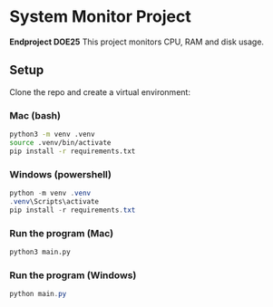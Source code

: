 # System Monitor Project
**Endproject DOE25**
This project monitors CPU, RAM and disk usage.

## Setup

Clone the repo and create a virtual environment:

### Mac (bash)
```bash
python3 -m venv .venv
source .venv/bin/activate
pip install -r requirements.txt
```
### Windows (powershell)
```powershell
python -m venv .venv
.venv\Scripts\activate
pip install -r requirements.txt
```

### Run the program (Mac)
```bash
python3 main.py
```

### Run the program (Windows)
```powershell
python main.py
```
